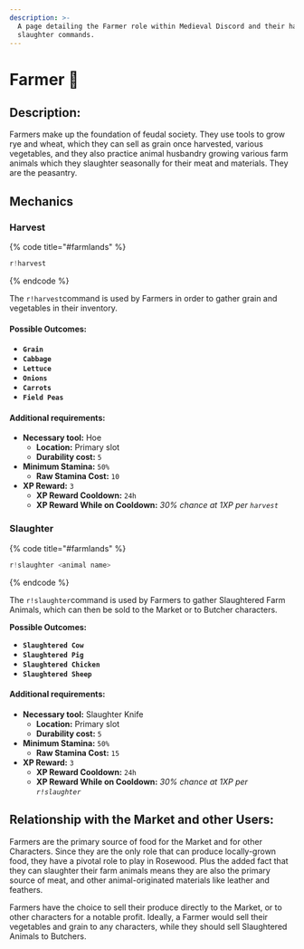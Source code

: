 ```yaml
---
description: >-
  A page detailing the Farmer role within Medieval Discord and their harvest and
  slaughter commands.
---
```


# Farmer 🐖

## Description:

Farmers make up the foundation of feudal society. They use tools to grow rye and wheat, which they can sell as grain once harvested, various vegetables, and they also practice animal husbandry growing various farm animals which they slaughter seasonally for their meat and materials. They are the peasantry.

## Mechanics

### Harvest

{% code title="\#farmlands" %}
```javascript
r!harvest
```
{% endcode %}

The `r!harvest`command is used by Farmers in order to gather grain and vegetables in their inventory.

#### Possible Outcomes:

* **`Grain`**
* **`Cabbage`**
* **`Lettuce`**
* **`Onions`**
* **`Carrots`**
* **`Field Peas`**

#### Additional requirements:

* **Necessary tool:** Hoe
  * **Location:** Primary slot
  * **Durability cost:** `5`
* **Minimum Stamina:** `50%`
  * **Raw Stamina Cost:** `10`
* **XP Reward:** `3`
  * **XP Reward Cooldown:** `24h`
  * **XP Reward While on Cooldown:** _30% chance at 1XP per `harvest`_

### Slaughter

{% code title="\#farmlands" %}
```javascript
r!slaughter <animal name>
```
{% endcode %}

The `r!slaughter`command is used by Farmers to gather Slaughtered Farm Animals, which can then be sold to the Market or to Butcher characters.

**Possible Outcomes:**

* **`Slaughtered Cow`**
* **`Slaughtered Pig`**
* **`Slaughtered Chicken`**
* **`Slaughtered Sheep`**

#### Additional requirements:

* **Necessary tool:** Slaughter Knife
  * **Location:** Primary slot
  * **Durability cost:** `5`
* **Minimum Stamina:** `50%`
  * **Raw Stamina Cost:** `15`
* **XP Reward:** `3`
  * **XP Reward Cooldown:** `24h`
  * **XP Reward While on Cooldown:** _30% chance at 1XP per `r!slaughter`_

## Relationship with the Market and other Users:

Farmers are the primary source of food for the Market and for other Characters. Since they are the only role that can produce locally-grown food, they have a pivotal role to play in Rosewood. Plus the added fact that they can slaughter their farm animals means they are also the primary source of meat, and other animal-originated materials like leather and feathers.  
  
Farmers have the choice to sell their produce directly to the Market, or to other characters for a notable profit. Ideally, a Farmer would sell their vegetables and grain to any characters, while they should sell Slaughtered Animals to Butchers.

